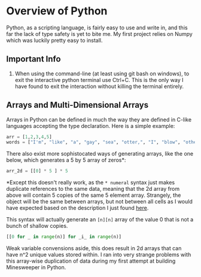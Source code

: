 # Overview of Python

Python, as a scripting language, is fairly easy to use and write in, and this far the lack of type safety is yet to bite me. My first project relies on Numpy which was luckily pretty easy to install.

## Important Info

1. When using the command-line (at least using git bash on windows), to exit the interactive python terminal use Ctrl+C. This is the only way I have found to exit the interaction without killing the terminal entirely.

## Arrays and Multi-Dimensional Arrays

Arrays in Python can be defined in much the way they are defined in C-like languages accepting the type declaration. Here is a simple example:

```python
arr = [1,2,3,4,5]
words = ["I'm", "like", "a", "gay", "sea", "otter,", "I", "blow", "other", "dudes", "out", "of", "the", "water"] # Taken from Words, Words, Words, by Bo Burnham
```

There also exist more sophistocated ways of generating arrays, like the one below, which generates a 5 by 5 array of zeros*:

```python
arr_2d = [[0] * 5 ] * 5
```

*Except this doesn't really work, as the `* numeral` syntax just makes duplicate references to the same data, meaning that the 2d array from above will contain 5 copies of the same 5 element array. Strangely, the object will be the same between arrays, but not between all cells as I would have expected based on the description I just found [here](https://cs.stackexchange.com/questions/145799/python-assigning-values-to-2d-array-elements).

This syntax will actually generate an `[n][n]` array of the value 0 that is not a bunch of shallow copies.

```python
[[0 for _ in range(n)] for _i_ in range(n)]
```

Weak variable convensions aside, this does result in 2d arrays that can have n^2 unique values stored within. I ran into very strange problems with this array-wise duplication of data during my first attempt at building Minesweeper in Python.